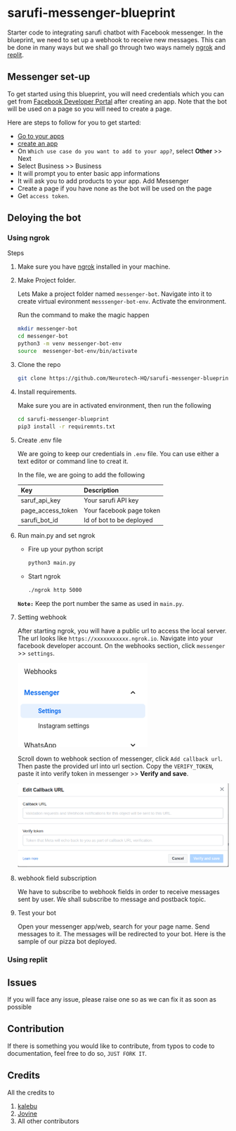 # sarufi-messenger-blueprint

Starter code to integrating sarufi chatbot with Facebook messenger. In the blueprint, we need to set up a webhook to receive new messages. This can be done in many ways but we shall go through two ways namely [ngrok](https://ngrok.com) and [replit](https://replit.com).

## Messenger set-up

To get started using this blueprint, you will need credentials which you can get from [Facebook Developer Portal](https://developers.facebook.com/) after creating an app. Note that the bot will be used on a page so you will need to create a page.

Here are steps to follow for you to get started:

- [Go to your apps](https://developers.facebook.com/apps)
- [create an app](https://developers.facebook.com/apps/create/)
- On `Which use case do you want to add to your app?`, select **Other** >> Next
- Select Business >> Business
- It will prompt you to enter basic app informations
- It will ask you to add products to your app. Add Messenger
- Create a page if you have none as the bot will be used on the page
- Get `access token`.

## Deloying the bot

### Using ngrok

Steps

1. Make sure you have [ngrok](https://ngrok.com) installed in your machine.
2. Make Project folder.

    Lets Make a project folder named `messenger-bot`. Navigate into it to create virtual evironment `messsenger-bot-env`. Activate the environment.

    Run the command to make the magic happen

    ```bash
    mkdir messenger-bot
    cd messenger-bot
    python3 -m venv messenger-bot-env
    source  messenger-bot-env/bin/activate
    ```

3. Clone the repo

    ```bash
    git clone https://github.com/Neurotech-HQ/sarufi-messenger-blueprint.git
    ```

4. Install requirements.

    Make sure you are in activated environment, then run the following

    ```bash
    cd sarufi-messenger-blueprint
    pip3 install -r requiremnts.txt
    ```

5. Create .env file

    We are going to keep our credentials in `.env` file. You can use either a text editor or command line to creat it.

    In the file, we are going to add the following

    |Key | Description|
    |---| ---|
    |saruf_api_key| Your sarufi API key|
    |page_access_token| Your facebook page token|
    |sarufi_bot_id| Id of bot to be deployed|

6. Run main.py and set ngrok

    - Fire up your python script
  
        ```bash
        python3 main.py
        ```

    - Start ngrok

        ```bash
        ./ngrok http 5000
        ```

    **`Note:`** Keep the port number the same as used in `main.py`.

7. Setting webhook

    After starting ngrok, you will have a public url to access the local server. The url looks like `https://xxxxxxxxxxx.ngrok.io`. Navigate into your facebook developer account. On the webhooks section, click `messenger` >> `settings`.

    ![messenger settings section](./img/messenger-settings-section.png)

    Scroll down to webhook section of messenger, click `Add callback url`. Then paste the provided url into url section. Copy the `VERIFY_TOKEN`, paste it into verify token in messenger >> **Verify and save**.

    ![Messenger webhook setup](./img/messenger-webhook-setup.png)

8. webhook field subscription

    We have to subscribe to webhook fields in order to receive messages sent by user. We shall subscribe to message and postback topic.

9. Test your bot

    Open your messenger app/web, search for your page name. Send messages to it. The messages will be redirected to your bot. Here is the sample of our pizza bot deployed.

### Using replit


## Issues

If you will face any issue, please raise one so as we can fix it as soon as possible

## Contribution

If there is something you would like to contribute, from typos to code to documentation, feel free to do so, `JUST FORK IT`.

## Credits

All the credits to

1. [kalebu](https://github.com/Kalebu/)
2. [Jovine](https://github.com/jovyinny/)
3. All other contributors